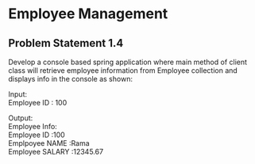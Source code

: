 # Employee Management 

## Problem Statement 1.4 
Develop a console based spring application where main method of client class will retrieve employee information from Employee collection and displays info in the console as shown:

Input: </br>
Employee ID		: 100

Output: </br>
Employee Info: </br>
Employee ID		:100 </br>
Emplpoyee NAME	:Rama </br>
Employee SALARY	:12345.67


